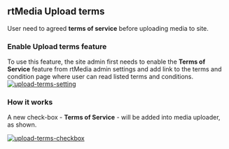 ## rtMedia Upload terms
User need to agreed **terms of service** before uploading media to site.

### Enable Upload terms feature
To use this feature, the site admin first needs to enable the **Terms of Service** feature from rtMedia admin settings and add link to the terms and condition page where user can read listed terms and conditions.
[![upload-terms-setting](https://cloud.githubusercontent.com/assets/7771963/7881098/fccb1adc-061c-11e5-9175-5e8cf70e9785.png)](https://cloud.githubusercontent.com/assets/7771963/7881098/fccb1adc-061c-11e5-9175-5e8cf70e9785.png)

### How it works
A new check-box - **Terms of Service** - will be added into media uploader, as shown.

[![upload-terms-checkbox](https://cloud.githubusercontent.com/assets/7771963/7881225/30a146e6-061e-11e5-858d-7c41d69b8198.png)](https://cloud.githubusercontent.com/assets/7771963/7881225/30a146e6-061e-11e5-858d-7c41d69b8198.png)

